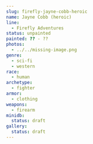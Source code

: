 ```yaml
---
slug: firefly-jayne-cobb-heroic
name: Jayne Cobb (heroic)
line:
  - Firefly Adventures
status: unpainted
painted: ?? - ??
photos:
  - ../../missing-image.png
genre:
  - sci-fi
  - western
race:
  - human
archetype:
  - fighter
armor:
  - clothing
weapons:
  - firearm
minidb:
  status: draft
gallery:
  status: draft
---
```

